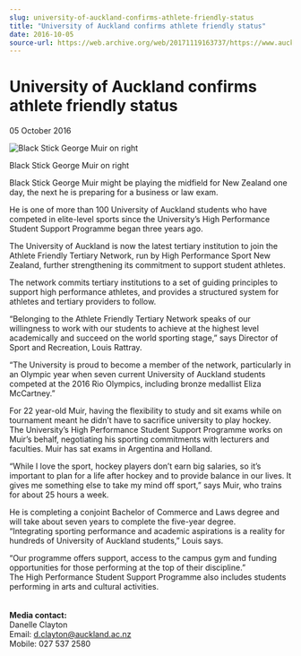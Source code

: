 ```yaml
---
slug: university-of-auckland-confirms-athlete-friendly-status
title: "University of Auckland confirms athlete friendly status"
date: 2016-10-05
source-url: https://web.archive.org/web/20171119163737/https://www.auckland.ac.nz/en/about/news-events-and-notices/news/news-2016/10/athlete-friendly-status-confirmed.html
---
```

University of Auckland confirms athlete friendly status
=======================================================

05 October 2016

![Black Stick George Muir on right](https://www.auckland.ac.nz/en/about/news-events-and-notices/news/news-2016/10/athlete-friendly-status-confirmed/_jcr_content/par/textimage/image.img.jpg/1476228912100.jpg "Black Stick George Muir on right")

Black Stick George Muir on right

Black Stick George Muir might be playing the midfield for New Zealand one day, the next he is preparing for a business or law exam.

He is one of more than 100 University of Auckland students who have competed in elite-level sports since the University’s High Performance Student Support Programme began three years ago.

The University of Auckland is now the latest tertiary institution to join the Athlete Friendly Tertiary Network, run by High Performance Sport New Zealand, further strengthening its commitment to support student athletes.  
  
The network commits tertiary institutions to a set of guiding principles to support high performance athletes, and provides a structured system for athletes and tertiary providers to follow.  
  
“Belonging to the Athlete Friendly Tertiary Network speaks of our willingness to work with our students to achieve at the highest level academically and succeed on the world sporting stage,” says Director of Sport and Recreation, Louis Rattray.  
  
“The University is proud to become a member of the network, particularly in an Olympic year when seven current University of Auckland students competed at the 2016 Rio Olympics, including bronze medallist Eliza McCartney.”  
  
For 22 year-old Muir, having the flexibility to study and sit exams while on tournament meant he didn’t have to sacrifice university to play hockey.  
The University’s High Performance Student Support Programme works on Muir’s behalf, negotiating his sporting commitments with lecturers and faculties. Muir has sat exams in Argentina and Holland.  
  
“While I love the sport, hockey players don’t earn big salaries, so it’s important to plan for a life after hockey and to provide balance in our lives. It gives me something else to take my mind off sport,” says Muir, who trains for about 25 hours a week.  
  
He is completing a conjoint Bachelor of Commerce and Laws degree and will take about seven years to complete the five-year degree.  
“Integrating sporting performance and academic aspirations is a reality for hundreds of University of Auckland students,” Louis says.  
  
“Our programme offers support, access to the campus gym and funding opportunities for those performing at the top of their discipline.”  
The High Performance Student Support Programme also includes students performing in arts and cultural activities.  
   
    
**Media contact:**  
Danelle Clayton  
Email: [d.clayton@auckland.ac.nz](mailto:d.clayton@auckland.ac.nz)  
Mobile: 027 537 2580